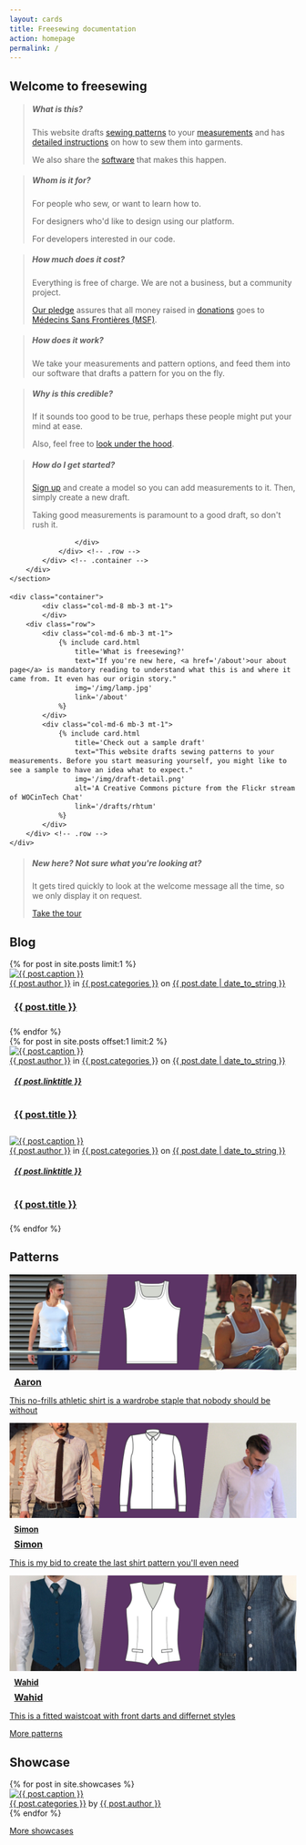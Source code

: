 ```yaml
---
layout: cards
title: Freesewing documentation
action: homepage
permalink: /
---
```

<div id="welcome" class="hidden">
    <section id="intro" class=" cover-band bg-thematic mt-5 mb-5" style="background-image: url('https://farm6.staticflickr.com/5825/22420384430_de21664cb8_h_d.jpg');">
        <div class="cover-body" style="max-width: 100%; background: transparent; padding: 0;">
            <div class="container">
                <h1 class="text-center">Welcome to freesewing</h1>
                <div class="row">
                    <div class="col-sm-6 col-md-4">
                        <blockquote class="dark what">
                            <h5>What is this?</h5>
                            <p>This website drafts <a href="/patterns">sewing patterns</a> to your <a href="/docs/measurements">measurements</a> and has <a href="/docs/patterns/">detailed instructions</a> on how to sew them into garments.</p>
                            <p>We also share the <a href="/docs/repositories">software</a> that makes this happen.</p>
                        </blockquote>
                    </div>
                    <div class="col-sm-6 col-md-4">
                        <blockquote class="dark who">
                            <h5>Whom is it for?</h5>
                            <p>For people who sew, or want to learn how to.</p>
                            <p>For designers who'd like to design using our platform.</p>
                            <p>For developers interested in our code.</p>
                        </blockquote>
                    </div>
                    <div class="col-sm-6 col-md-4">
                        <blockquote class="dark cost">
                            <h5>How much does it cost?</h5>
                            <p>Everything is free of charge. We are not a business, but a community project.</p>
                            <p><a href="/about/pledge">Our pledge</a> assures that all money raised in <a href="/donate">donations</a> goes to <a href="http://www.msf.org/">M&eacute;decins Sans Fronti&egrave;res (MSF)</a>.</p>
                        </blockquote>
                    </div>
                    <div class="col-sm-6 col-md-4">
                        <blockquote class="dark work">
                            <h5>How does it work?</h5>
                            <p>We take your measurements and pattern options, and feed them into our software that drafts a pattern for you on the fly.</p>
                        </blockquote>
                    </div>
                    <div class="col-sm-6 col-md-4">
                        <blockquote class="dark credit">
                            <h5>Why is this credible?</h5>
                            <p>If it sounds too good to be true, perhaps these people might put your mind at ease.</p>
                            <p>Also, feel free to <a href="https://github.com/freesewing">look under the hood</a>.</p>
                        </blockquote>
                    </div>
                    <div class="col-sm-6 col-md-4">
                        <blockquote class="dark start">
                            <h5>How do I get started?</h5>
                            <p><a href="">Sign up</a> and create a model so you can add measurements to it. Then, simply create a new draft.</p>
                            <p>Taking good measurements is paramount to a good draft, so don't rush it.</p>
                        </blockquote>
                    
                    </div>
                </div> <!-- .row -->
            </div> <!-- .container -->
        </div>
    </section>
    
    <div class="container">
            <div class="col-md-8 mb-3 mt-1">
            </div>
        <div class="row">
            <div class="col-md-6 mb-3 mt-1">
                {% include card.html 
                    title='What is freesewing?'
                    text="If you're new here, <a href='/about'>our about page</a> is mandatory reading to understand what this is and where it came from. It even has our origin story."
                    img='/img/lamp.jpg'
                    link='/about'
                %}
            </div>
            <div class="col-md-6 mb-3 mt-1">
                {% include card.html 
                    title='Check out a sample draft'
                    text="This website drafts sewing patterns to your measurements. Before you start measuring yourself, you might like to see a sample to have an idea what to expect."
                    img='/img/draft-detail.png'
                    alt='A Creative Commons picture from the Flickr stream of WOCinTech Chat'
                    link='/drafts/rhtum'
                %}
            </div>
        </div> <!-- .row -->
    </div>
</div> <!-- .welcome -->
<blockquote class="magic m600" id="unhider">
    <h5 class="text-center">New here? Not sure what you're looking at?</h5>
    <p class="text-center">It gets tired quickly to look at the welcome message all the time, so we only display it on request.</p>
<p class="text-center"><a class="btn btn-outline-white" href="#welcome" onclick="$('#welcome').removeClass('hidden');$('#unhider').addClass('hidden');">Take the tour</a></p>
</blockquote>

<div class="container">
    <h2>Blog</h2>
    <div class="row">
        <div class="col-md-6 mb-3 mt-1">
            {% for post in site.posts limit:1 %}
                <div class="drop-shadow rounded">
                   <a href="{{post.url}}"><img alt="{{ post.caption }}" src="/img{{ post.url }}{{ post.img }}" class="img img-responsive rounded-top"></a>
                    <div class="post-meta px-1 py-1">
                        <a href="/blog/author/{{ post.author }}" title="Browse other posts by this author">{{ post.author }}</a> in 
                        <a href="/blog/category/{{ post.categories }}" title="Browse other posts in this category">{{ post.categories }}</a> on 
                        <a href="{{post.url}}">{{ post.date | date_to_string }}</a>
                    </div>
                    <h3 style="padding: 0 0.5rem 0.5rem;"><a class="black" href="{{post.url}}">{{ post.title }}</a></h3>
                </div>
            {% endfor %} 
        </div>
        {% for post in site.posts offset:1 limit:2 %}
            <div class="col-md-3 mb-3 mt-1" style="height: 100%;">
                <div class="drop-shadow rounded" style="height: 48%; margin-bottom: 4%;">
                    <a href="{{post.url}}"><img alt="{{ post.caption }}" src="/img{{ post.url }}{{ post.img }}" class="img img-responsive rounded-top"></a>
                    <div class="post-meta px-1 py-1">
                        <a href="/blog/author/{{ post.author }}" title="Browse other posts by this author">{{ post.author }}</a> in 
                        <a href="/blog/category/{{ post.categories }}" title="Browse other posts in this category">{{ post.categories }}</a> on 
                        <a href="{{post.url}}">{{ post.date | date_to_string }}</a>
                    </div>
                    <h5 class="not-on-small" style="padding: 0 0.5rem 1rem;"><a href="{{post.url}}" class="black">{{ post.linktitle }}</a></h5>
                    <h3 class="only-on-small" style="padding: 0 0.5rem 0.5rem;"><a href="{{post.url}}" class="black">{{ post.title }}</a></h3>
                </div>
                <div class="drop-shadow rounded" style="height: 48%;">
                    <a href="{{post.url}}"><img alt="{{ post.caption }}" src="/img{{ post.url }}{{ post.img }}" class="img img-responsive rounded-top"></a>
                    <div class="post-meta px-1 py-1">
                        <a href="/blog/author/{{ post.author }}" title="Browse other posts by this author">{{ post.author }}</a> in 
                        <a href="/blog/category/{{ post.categories }}" title="Browse other posts in this category">{{ post.categories }}</a> on 
                        <a href="{{post.url}}">{{ post.date | date_to_string }}</a>
                    </div>
                    <h5 class="not-on-small" style="padding: 0 0.5rem 1rem;"><a href="{{post.url}}" class="black">{{ post.linktitle }}</a></h5>
                    <h3 class="only-on-small" style="padding: 0 0.5rem 0.5rem;"><a href="{{post.url}}" class="black">{{ post.title }}</a></h3>
                </div>
            </div>
        {% endfor %}
    </div> <!-- .row -->
    <h2>Patterns</h2>
    <div class="row">
        <div class="col-md-6 mb-3 mt-1">
                <div class="drop-shadow rounded">
                   <a href="/patters/aaron"><img alt="Pattern image and linedrawing for the Aiden pattern" src="/img/patterns/aaron/spread.jpg" class="img img-responsive rounded-top"></a>
                    <h3 style="padding: 0.5rem 0.5rem 0; margin: 0;"><a class="black" href="/patterns/aaron">Aaron</a></h3>
                    <p class="lead px-2 py-2"><a class="black noline" href="/patterns/aaron">This no-frills athletic shirt is a wardrobe staple that nobody should be without</a></p>
                </div>
        </div>
            <div class="col-md-3 mb-3 mt-1">
                <div class="drop-shadow rounded">
                   <a href="/patters/simon"><img alt="Pattern image and linedrawing for the Simon pattern" src="/img/patterns/simon/spread.jpg" class="img img-responsive rounded-top"></a>
                    <h4 class="not-on-small" style="padding: 0.5rem 0.5rem 0; margin: 0;"><a href="/patterns/simon" class="black">Simon</a></h4>
                    <h3 class="only-on-small" style="padding: 0.5rem 0.5rem 0; margin: 0;"><a class="black" href="/patterns/simon">Simon</a></h3>
                    <p class="lead px-2 py-2"><a class="black noline" href="/patterns/simon">This is my bid to create the last shirt pattern you'll even need</a></p>
                </div>
            </div>
            <div class="col-md-3 mb-3 mt-1">
                <div class="drop-shadow rounded">
                   <a href="/patters/wahid"><img alt="Pattern image and linedrawing for the Wahid pattern" src="/img/patterns/wahid/spread.jpg" class="img img-responsive rounded-top"></a>
                    <h4 class="not-on-small" style="padding: 0.5rem 0.5rem 0; margin: 0;"><a href="/patterns/wahid" class="black">Wahid</a></h4>
                    <h3 class="only-on-small" style="padding: 0.5rem 0.5rem 0; margin: 0;"><a class="black" href="/patterns/wahid">Wahid</a></h3>
                    <p class="lead px-2 py-2"><a class="black noline" href="/patterns/wahid">This is a fitted waistcoat with front darts and differnet styles</a></p>
                </div>
                <p class="text-center"><a href="/patterns" class="btn btn-primary btn-lg btn-block mt-3">More patterns</a></p>
            </div>
    </div> <!-- .row -->
    <h2>Showcase</h2>
    <div class="row">
        <div class="col">
            <div class="card-columns blog">
                {% for post in site.showcases %}
                    <div class="card hover-shadow">
                        <a href="{{ post.url }}" title="{{ post.title | escape}}"><img class="card-img-top img-fluid" src="/img{{ post.url }}{{ post.img }}" alt="{{ post.caption }}"></a>
                        <footer class="rounded-bottom">
                            <a href="/showcase/pattern/{{ post.categories }}" title="Browse other showcases of this pattern">{{ post.categories }}</a> by 
                            <a href="/showcase/maker/{{ post.author }}" title="Browse other showcases by this maker">{{ post.author }}</a>
                        </footer>
                    </div>
                {% endfor %}
            </div>
        </div>
    </div>
    <p class="text-center"><a href="/showcase" class="btn btn-primary btn-lg mt-3">More showcases</a></p>
</div> <!-- .container -->
